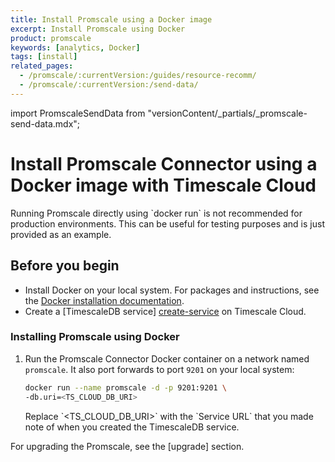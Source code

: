 ```yaml
---
title: Install Promscale using a Docker image
excerpt: Install Promscale using Docker
product: promscale
keywords: [analytics, Docker]
tags: [install]
related_pages:
  - /promscale/:currentVersion:/guides/resource-recomm/
  - /promscale/:currentVersion:/send-data/
---
```


import PromscaleSendData from "versionContent/_partials/_promscale-send-data.mdx";

# Install Promscale Connector using a Docker image with Timescale Cloud

<highlight type="important">
Running Promscale directly using `docker run` is not recommended for production
environments. This can be useful for testing purposes and is just provided as an
example.
</highlight>

## Before you begin

*   Install Docker on your local system. For packages and instructions, see 
    the [Docker installation documentation][docker-install].
*   Create a [TimescaleDB service] [create-service] on Timescale Cloud.

<procedure>

### Installing Promscale using Docker

1.  Run the Promscale Connector Docker container on a network named `promscale`.
    It also port forwards to port `9201` on your local system:

    ```bash
    docker run --name promscale -d -p 9201:9201 \
    -db.uri=<TS_CLOUD_DB_URI>
    ```

    <highlight type="note">
    Replace `&lt;TS_CLOUD_DB_URI&gt;` with the `Service URL` that you made note of
    when you created the TimescaleDB service.

</highlight>

</procedure>

<PromscaleSendData />

For upgrading the Promscale, see the [upgrade] section.

[docker-install]: https://docs.docker.com/get-docker/
[promscale-docker-image]: https://hub.docker.com/r/timescale/promscale/tags
[promscale-install-kubernetes]: /promscale/:currentVersion:/installation/kubernetes/
[create-service]: /promscale/:currentVersion:/installation/promscale-with-timescale-cloud/